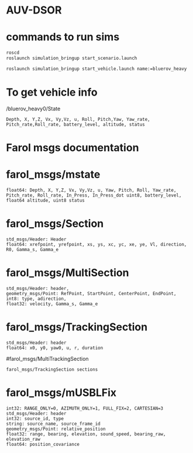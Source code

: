 # AUV-DSOR

# commands to run sims

```sh
roscd
roslaunch simulation_bringup start_scenario.launch
```

```sh
roslaunch simulation_bringup start_vehicle.launch name:=bluerov_heavy
```
# To get vehicle info

/bluerov_heavy0/State
```
Depth, X, Y,Z, Vx, Vy,Vz, u, Roll, Pitch,Yaw, Yaw_rate, Pitch_rate,Roll_rate, battery_level, altitude, status
```

# Farol msgs documentation
# farol_msgs/mstate
```
float64: Depth, X, Y,Z, Vx, Vy,Vz, u, Yaw, Pitch, Roll, Yaw_rate, Pitch_rate, Roll_rate, In_Press, In_Press_dot uint8, battery_level, float64 altitude, uint8 status
```
# farol_msgs/Section
```
std_msgs/Header: Header
float64: xrefpoint, yrefpoint, xs, ys, xc, yc, xe, ye, Vl, direction, R0, Gamma_s, Gamma_e
```

# farol_msgs/MultiSection
```
std_msgs/Header: header, 
geometry_msgs/Point: RefPoint, StartPoint, CenterPoint, EndPoint, 
int8: type, adirection, 
float32: velocity, Gamma_s, Gamma_e
```

# farol_msgs/TrackingSection
```
std_msgs/Header: header
float64: x0, y0, yaw0, u, r, duration
```

#farol_msgs/MultiTrackingSection
```
farol_msgs/TrackingSection sections  
```

# farol_msgs/mUSBLFix
```
int32: RANGE_ONLY=0, AZIMUTH_ONLY=1, FULL_FIX=2, CARTESIAN=3
std_msgs/Header: header
int32: source_id, type
string: source_name, source_frame_id
geometry_msgs/Point: relative_position
float32: range, bearing, elevation, sound_speed, bearing_raw, elevation_raw
float64: position_covariance
```



